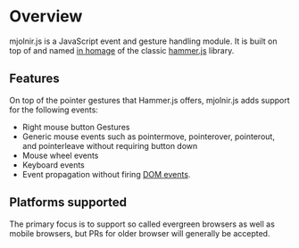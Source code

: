 # Overview

mjolnir.js is a JavaScript event and gesture handling module. It is built on top of and named [in homage](https://en.wikipedia.org/wiki/Mj%C3%B6lnir) of the classic [hammer.js](http://hammerjs.github.io/) library.

## Features

On top of the pointer gestures that Hammer.js offers, mjolnir.js adds support for the following events:

- Right mouse button Gestures
- Generic mouse events such as pointermove, pointerover, pointerout, and pointerleave without requiring button down
- Mouse wheel events
- Keyboard events
- Event propagation without firing [DOM events](http://hammerjs.github.io/api/#domevents-false).

## Platforms supported

The primary focus is to support so called evergreen browsers as well as mobile browsers, but PRs for older browser will generally be accepted.
